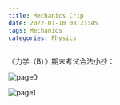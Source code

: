 ```yaml
---
title: Mechanics Crip
date: 2022-01-10 08:23:45
tags: Mechanics
categories: Physics
---
```


《力学（B）》期末考试合法小抄：

<!--more-->

![page0](https://gsxgoldenlegendary.github.io/images/crip_01.jpg)

![page1](https://gsxgoldenlegendary.github.io/images/crip_02.jpg)
